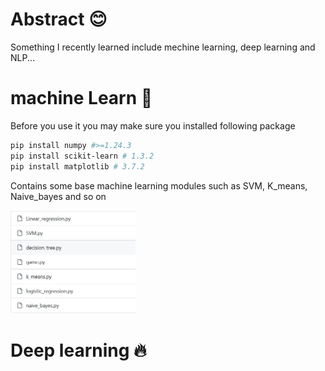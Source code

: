 # Abstract 😊
Something I recently learned include mechine learning, deep learning and NLP...
# machine Learn 🚀
Before you use it you may make sure you installed following package
```bash
pip install numpy #>=1.24.3
pip install scikit-learn # 1.3.2
pip install matplotlib # 3.7.2
```
Contains some base machine learning modules such as SVM, K_means, Naive_bayes and so on

<img src="https://raw.githubusercontent.com/swqhellow/Mechine-Deep-Reinforcement-Learning/6bdf7113d0524f1530e71f2824d6e1b256ba8548/images/machine_Learning.jpg" alt="" width="200"/>

# Deep learning 🔥




